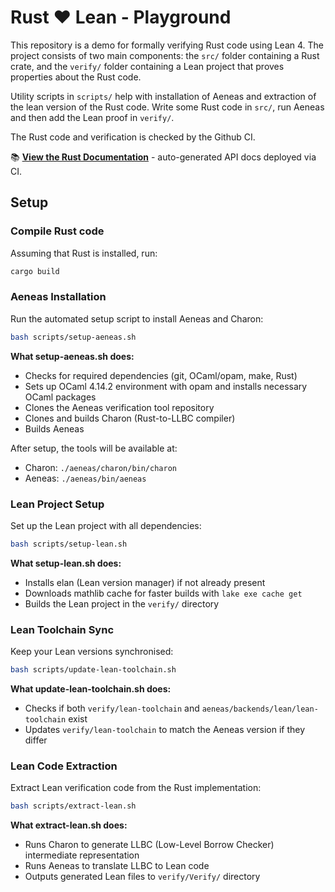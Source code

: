 # Rust ❤️ Lean - Playground

This repository is a demo for formally verifying Rust code using Lean 4. The project consists of two main components: the `src/` folder containing a Rust crate, and the `verify/` folder containing a Lean project that proves properties about the Rust code.

Utility scripts in `scripts/` help with installation of Aeneas and extraction of the lean version of the Rust code. Write some Rust code in `src/`, run Aeneas and then add the Lean proof in `verify/`.

The Rust code and verification is checked by the Github CI.

📚 **[View the Rust Documentation](https://oliver-butterley.github.io/rust-lean-playground/)** - auto-generated API docs deployed via CI.

## Setup

### Compile Rust code

Assuming that Rust is installed, run:

```bash
cargo build
```

### Aeneas Installation

Run the automated setup script to install Aeneas and Charon:

```bash
bash scripts/setup-aeneas.sh
```

**What setup-aeneas.sh does:**

- Checks for required dependencies (git, OCaml/opam, make, Rust)
- Sets up OCaml 4.14.2 environment with opam and installs necessary OCaml packages
- Clones the Aeneas verification tool repository
- Clones and builds Charon (Rust-to-LLBC compiler)
- Builds Aeneas

After setup, the tools will be available at:

- Charon: `./aeneas/charon/bin/charon`
- Aeneas: `./aeneas/bin/aeneas`

### Lean Project Setup

Set up the Lean project with all dependencies:

```bash
bash scripts/setup-lean.sh
```

**What setup-lean.sh does:**

- Installs elan (Lean version manager) if not already present
- Downloads mathlib cache for faster builds with `lake exe cache get`
- Builds the Lean project in the `verify/` directory

### Lean Toolchain Sync

Keep your Lean versions synchronised:

```bash
bash scripts/update-lean-toolchain.sh
```

**What update-lean-toolchain.sh does:**

- Checks if both `verify/lean-toolchain` and `aeneas/backends/lean/lean-toolchain` exist
- Updates `verify/lean-toolchain` to match the Aeneas version if they differ

### Lean Code Extraction

Extract Lean verification code from the Rust implementation:

```bash
bash scripts/extract-lean.sh
```

**What extract-lean.sh does:**

- Runs Charon to generate LLBC (Low-Level Borrow Checker) intermediate representation
- Runs Aeneas to translate LLBC to Lean code
- Outputs generated Lean files to `verify/Verify/` directory
